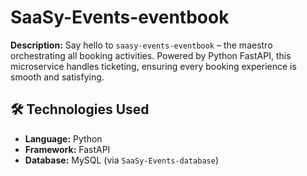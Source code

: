 # SaaSy-Events-eventbook

**Description:**
Say hello to `saasy-events-eventbook` – the maestro orchestrating all booking activities. Powered by Python FastAPI, this microservice handles ticketing, ensuring every booking experience is smooth and satisfying.

## 🛠️ Technologies Used
- **Language:** Python
- **Framework:** FastAPI
- **Database:** MySQL (via `SaaSy-Events-database`)
